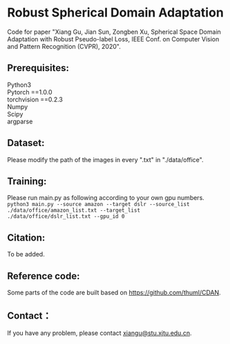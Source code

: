 # Robust Spherical Domain Adaptation
Code for paper "Xiang Gu, Jian Sun, Zongben Xu, Spherical Space Domain Adaptation with Robust Pseudo-label Loss, IEEE Conf. on Computer Vision and Pattern Recognition (CVPR), 2020".
## Prerequisites:
Python3 <br>
Pytorch ==1.0.0 <br>
torchvision ==0.2.3 <br>
Numpy <br>
Scipy <br>
argparse <br>
## Dataset:
Please modify the path of the images in every ".txt" in "./data/office".
## Training:
Please run main.py as following according to your own gpu numbers.<br>
``python3 main.py --source amazon --target dslr --source_list ./data/office/amazon_list.txt --target_list ./data/office/dslr_list.txt --gpu_id 0 ``
## Citation:
To be added.
## Reference code:
Some parts of the code are built based on https://github.com/thuml/CDAN.
## Contact：
If you have any problem, please contact xiangu@stu.xjtu.edu.cn.
